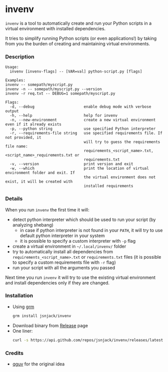 invenv
==============

`invenv` is a tool to automatically create and run your Python scripts
in a virtual environment with installed dependencies.

It tries to simplify running Python scripts (or even applications!) by taking
from you the burden of creating and maintaining virtual environments.

### Description
```
Usage:
  invenv [invenv-flags] -- [VAR=val] python-script.py [flags]

Examples:
invenv -- somepath/myscript.py
invenv -n -- somepath/myscript.py --version
invenv -r req.txt -- DEBUG=1 somepath/myscript.py

Flags:
  -d, --debug                      enable debug mode with verbose output
  -h, --help                       help for invenv
  -n, --new-environment            create a new virtual environment even if it already exists
  -p, --python string              use specified Python interpreter
  -r, --requirements-file string   use specified requirements file. If not provided, it
                                   will try to guess the requirements file name:
                                   requirements_<script_name>.txt, <script_name>_requirements.txt or
                                   requirements.txt
  -v, --version                    print version and exit
  -w, --which                      print the location of virtual environment folder and exit. If
                                   the virtual environment does not exist, it will be created with
                                   installed requirements
```

### Details
When you run `invenv` the first time it will:
 - detect python interpreter which should be used to run your script (by analyzing shebang)
   - in case if python interpreter is not found in your `PATH`, it will try to use default python interpreter in your system
   - it is possible to specify a custom interpreter with `-p` flag
 - create a virtual environment in `~/.local/invenv/` folder
 - try to automatically install all dependencies from `requirements_<script_name>.txt` or
   `requirements.txt` files (it is possible to specify a custom requirements file with `-r` flag)
 - run your script with all the arguments you passed

Next time you run `invenv` it will try to use the existing virtual environment and install
dependencies only if they are changed.

### Installation
 - Using [grm](https://github.com/jsnjack/grm)
    ```bash
    grm install jsnjack/invenv
    ```
 - Download binary from [Release](https://github.com/jsnjack/invenv/releases/latest/) page
 - One liner:
   ```bash
   curl -s https://api.github.com/repos/jsnjack/invenv/releases/latest | jq -r .assets[0].browser_download_url | xargs curl -LOs && chmod +x invenv && sudo mv invenv /usr/local/bin/
   ```

### Credits
- [qguv](https://github.com/qguv) for the original idea
